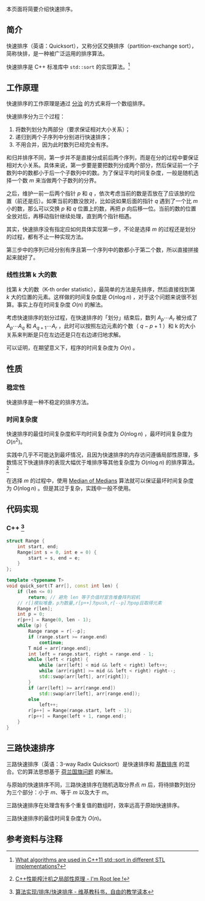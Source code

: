 本页面将简要介绍快速排序。

## 简介

快速排序（英语：Quicksort），又称分区交换排序（partition-exchange sort），简称快排，是一种被广泛运用的排序算法。

快速排序是 C++ 标准库中 `std::sort` 的实现算法。[^ref1]

## 工作原理

快速排序的工作原理是通过 [分治](./divide-and-conquer.md) 的方式来将一个数组排序。

快速排序分为三个过程：

1. 将数列划分为两部分（要求保证相对大小关系）；
2. 递归到两个子序列中分别进行快速排序；
3. 不用合并，因为此时数列已经完全有序。

和归并排序不同，第一步并不是直接分成前后两个序列，而是在分的过程中要保证相对大小关系。具体来说，第一步要是要把数列分成两个部分，然后保证前一个子数列中的数都小于后一个子数列中的数。为了保证平均时间复杂度，一般是随机选择一个数 $m$ 来当做两个子数列的分界。

之后，维护一前一后两个指针 $p$ 和 $q$ ，依次考虑当前的数是否放在了应该放的位置（前还是后）。如果当前的数没放对，比如说如果后面的指针 $q$ 遇到了一个比 $m$ 小的数，那么可以交换 $p$ 和 $q$ 位置上的数，再把 $p$ 向后移一位。当前的数的位置全放对后，再移动指针继续处理，直到两个指针相遇。

其实，快速排序没有指定应如何具体实现第一步，不论是选择 $m$ 的过程还是划分的过程，都有不止一种实现方法。

第三步中的序列已经分别有序且第一个序列中的数都小于第二个数，所以直接拼接起来就好了。

### 线性找第 k 大的数

找第 $k$ 大的数（K-th order statistic），最简单的方法是先排序，然后直接找到第 $k$ 大的位置的元素。这样做的时间复杂度是 $O(n\log n)$ ，对于这个问题来说很不划算。事实上存在时间复杂度 $O(n)$ 的解法。

考虑快速排序的划分过程，在快速排序的「划分」结束后，数列 $A_{p} \cdots A_{r}$ 被分成了 $A_{p} \cdots A_{q}$ 和 $A_{q+1} \cdots A_{r}$ ，此时可以按照左边元素的个数（ $q - p + 1$ ）和 k 的大小关系来判断是只在左边还是只在右边递归地求解。

可以证明，在期望意义下，程序的时间复杂度为 $O(n)$ 。

## 性质

### 稳定性

快速排序是一种不稳定的排序方法。

### 时间复杂度

快速排序的最佳时间复杂度和平均时间复杂度为 $O(n\log n)$ ，最坏时间复杂度为 $O(n^2)$。

实践中几乎不可能达到最坏情况，且因为快速排序的内存访问遵循局部性原理，多数情况下快速排序的表现大幅优于堆排序等其他复杂度为 $O(n \log n)$ 的排序算法。[^ref2]

在选择 $m$ 的过程中，使用 [Median of Medians](https://en.wikipedia.org/wiki/Median_of_medians) 算法就可以保证最坏时间复杂度为 $O(n\log n)$ 。但是其过于复杂，实践中一般不使用。

## 代码实现

### C++ [^ref3]

```cpp
struct Range {
    int start, end;
    Range(int s = 0, int e = 0) {
        start = s, end = e;
    }
};

template <typename T>
void quick_sort(T arr[], const int len) {
    if (len <= 0)
        return; // 避免 len 等于负值时宣告堆叠阵列宕机
    // r[]模拟堆叠，p为数量,r[p++]为push,r[--p]为pop且取得元素
    Range r[len];
    int p = 0;
    r[p++] = Range(0, len - 1);
    while (p) {
        Range range = r[--p];
        if (range.start >= range.end)
            continue;
        T mid = arr[range.end];
        int left = range.start, right = range.end - 1;
        while (left < right) {
            while (arr[left] < mid && left < right) left++;
            while (arr[right] >= mid && left < right) right--;
            std::swap(arr[left], arr[right]);
        }
        if (arr[left] >= arr[range.end])
            std::swap(arr[left], arr[range.end]);
        else
            left++;
        r[p++] = Range(range.start, left - 1);
        r[p++] = Range(left + 1, range.end);
    }
}
```

## 三路快速排序

三路快速排序（英语：3-way Radix Quicksort）是快速排序和 [基数排序](radix-sort.md) 的混合。它的算法思想基于 [荷兰国旗问题](https://en.wikipedia.org/wiki/Dutch_national_flag_problem) 的解法。

与原始的快速排序不同，三路快速排序在随机选取分界点 $m$ 后，将待排数列划分为三个部分：小于 $m$、等于 $m$ 以及大于 $m$。

三路快速排序在处理含有多个重复值的数组时，效率远高于原始快速排序。

三路快速排序的最佳时间复杂度为 $O(n)$。

## 参考资料与注释

[^ref1]: [What algorithms are used in C++11 std::sort in different STL implementations?](https://stackoverflow.com/questions/22339240/what-algorithms-are-used-in-c11-stdsort-in-different-stl-implementations)

[^ref2]: [C++性能榨汁机之局部性原理 - I'm Root lee !](http://irootlee.com/juicer_locality/)

[^ref3]: [算法实现/排序/快速排序 - 维基教科书，自由的教学读本](https://zh.wikibooks.org/wiki/%E7%AE%97%E6%B3%95%E5%AE%9E%E7%8E%B0/%E6%8E%92%E5%BA%8F/%E5%BF%AB%E9%80%9F%E6%8E%92%E5%BA%8F)